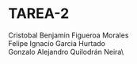 # TAREA-2
Cristobal Benjamin Figueroa Morales \
Felipe Ignacio Garcia Hurtado\
Gonzalo Alejandro Quilodrán Neira\